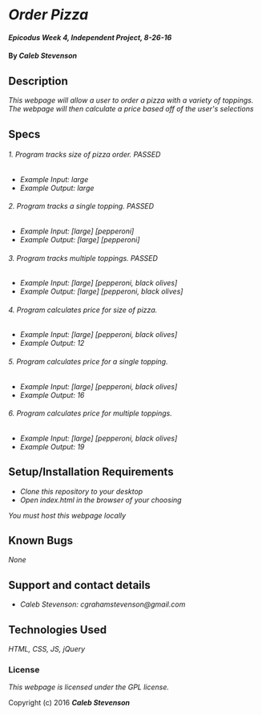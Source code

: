 # _Order Pizza_

#### _Epicodus Week 4, Independent Project, 8-26-16_

#### By _**Caleb Stevenson**_

## Description

_This webpage will allow a user to order a pizza with a variety of toppings. The webpage will then calculate a price based off of the user's selections_

## Specs

###### 1. Program tracks size of pizza order. PASSED
* _Example Input: large_
* _Example Output: large_

###### 2. Program tracks a single topping. PASSED
* _Example Input: [large] [pepperoni]_
* _Example Output: [large] [pepperoni]_

###### 3. Program tracks multiple toppings. PASSED
* _Example Input: [large] [pepperoni, black olives]_
* _Example Output: [large] [pepperoni, black olives]_

###### 4. Program calculates price for size of pizza.
* _Example Input: [large] [pepperoni, black olives]_
* _Example Output: 12_

###### 5. Program calculates price for a single topping.
* _Example Input: [large] [pepperoni, black olives]_
* _Example Output: 16_

###### 6. Program calculates price for multiple toppings.
* _Example Input: [large] [pepperoni, black olives]_
* _Example Output: 19_

## Setup/Installation Requirements

* _Clone this repository to your desktop_
* _Open index.html in the browser of your choosing_

_You must host this webpage locally_

## Known Bugs

_None_

## Support and contact details

* _Caleb Stevenson: cgrahamstevenson@gmail.com_

## Technologies Used

_HTML,
CSS,
JS,
jQuery_

### License

*This webpage is licensed under the GPL license.*

Copyright (c) 2016 **_Caleb Stevenson_**
